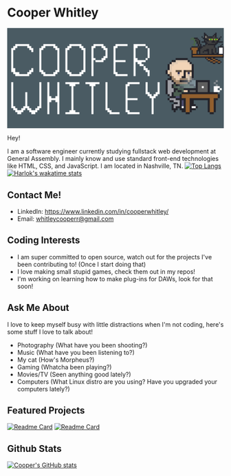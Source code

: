 # Cooper Whitley
<img src="./assets/github-header.png" alt="Pixel art header with text that reads 'Cooper Whitley' along with a sprite rendering of Cooper" style="display: block; margin-left: auto; margin-right: auto;">

Hey!

I am a software engineer currently studying fullstack web development at General Assembly. I mainly know and use standard front-end technologies like HTML, CSS, and JavaScript. I am located in Nashville, TN.
[![Top Langs](https://github-readme-stats.vercel.app/api/top-langs/?username=cooperwhitley&theme=github_dark_dimmed&layout=compact)](https://github.com/anuraghazra/github-readme-stats)
[![Harlok's wakatime stats](https://github-readme-stats.vercel.app/api/wakatime?username=cooperwhitley&theme=github_dark_dimmed)](https://github.com/anuraghazra/github-readme-stats)

## Contact Me!

- LinkedIn: https://www.linkedin.com/in/cooperwhitley/
- Email: whitleycooperr@gmail.com

## Coding Interests

- I am super committed to open source, watch out for the projects I've been contributing to! (Once I start doing that)
- I love making small stupid games, check them out in my repos!
- I'm working on learning how to make plug-ins for DAWs, look for that soon!

## Ask Me About

I love to keep myself busy with little distractions when I'm not coding, here's some stuff I love to talk about!

- Photography (What have you been shooting?)
- Music (What have you been listening to?)
- My cat (How's Morpheus?)
- Gaming (Whatcha been playing?)
- Movies/TV (Seen anything good lately?)
- Computers (What Linux distro are you using? Have you upgraded your computers lately?)

## Featured Projects

[![Readme Card](https://github-readme-stats.vercel.app/api/pin/?username=cooperwhitley&repo=morpheusmelee&theme=github_dark_dimmed)](https://github.com/anuraghazra/github-readme-stats)
[![Readme Card](https://github-readme-stats.vercel.app/api/pin/?username=cooperwhitley&repo=betterdice&theme=github_dark_dimmed)](https://github.com/anuraghazra/github-readme-stats)

## Github Stats
[![Cooper's GitHub stats](https://github-readme-stats.vercel.app/api?username=cooperwhitley&theme=github_dark_dimmed)](https://github.com/anuraghazra/github-readme-stats)
